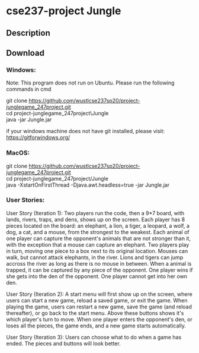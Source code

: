 # cse237-project Jungle

## Description

## Download

### Windows:
Note: This program does not run on Ubuntu. Please run the following commands in cmd

git clone https://github.com/wustlcse237sp20/project-junglegame_247project.git \
cd project-junglegame_247project\Jungle \
java -jar Jungle.jar

if your windows machine does not have git installed, please visit: \
https://gitforwindows.org/

### MacOS:

git clone https://github.com/wustlcse237sp20/project-junglegame_247project.git \
cd project-junglegame_247project/Jungle \
java -XstartOnFirstThread -Djava.awt.headless=true -jar Jungle.jar

### User Stories:
User Story (Iteration 1):
  Two players run the code, then a 9*7 board, with lands, rivers, traps, and dens, shows up on the screen. Each player has 8 pieces located on the board: an elephant, a lion, a tiger, a leopard, a wolf, a dog, a cat, and a mouse, from the strongest to the weakest. Each animal of one player can capture the opponent's animals that are not stronger than it, with the exception that a mouse can capture an elephant. Two players play in turn, moving one piece to a box next to its original location. Mouses can walk, but cannot attack elephants, in the river. Lions and tigers can jump accross the river as long as there is no mouse in between. When a animal is trapped, it can be captured by any piece of the opponent. One player wins if she gets into the den of the opponent. One player cannot get into her own den.

User Story (Iteration 2):
  A start menu will first show up on the screen, where users can start a new game, reload a saved game, or exit the game. When playing the game, users can restart a new game, save the game (and reload thereafter), or go back to the start menu. Above these buttons shows it's which player's turn to move. When one player enters the opponent's den, or loses all the pieces, the game ends, and a new game starts automatically.

User Story (Iteration 3):
  Users can choose what to do when a game has ended. The pieces and buttons will look better.
